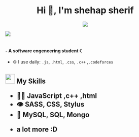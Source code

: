 <h1 align="center">Hi 👋, I'm shehap sherif</h1>

<p align="center">
  <a href="https://git.io/typing-svg"><img src="https://readme-typing-svg.herokuapp.com?color=3D90F7&center=true&lines=+Alwayes+Learning+new+Things+%F0%9F%9B%A0"></a>
</p>

<img src="https://user-images.githubusercontent.com/73097560/115834477-dbab4500-a447-11eb-908a-139a6edaec5c.gif"><br><br>

#### - A software engeneering student ☾

- ⚙️ I use daily: `.js`, `.html`, `.css`, `.c++` ,`.codeforces`
  




<h2><img src = "https://media2.giphy.com/media/QssGEmpkyEOhBCb7e1/giphy.gif?cid=ecf05e47a0n3gi1bfqntqmob8g9aid1oyj2wr3ds3mg700bl&rid=giphy.gif" width ="30"> My Skills</f2> 
  
- 👨‍💻 JavaScript ,c++ ,html 
- 👁️ SASS, CSS, Stylus
- 💽 MySQL, SQL, Mongo
+ a lot more :D

